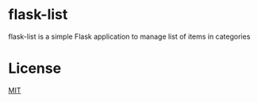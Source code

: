 # flask-list

flask-list is a simple Flask application to manage list of items in categories

# License

[MIT](LICENSE)

